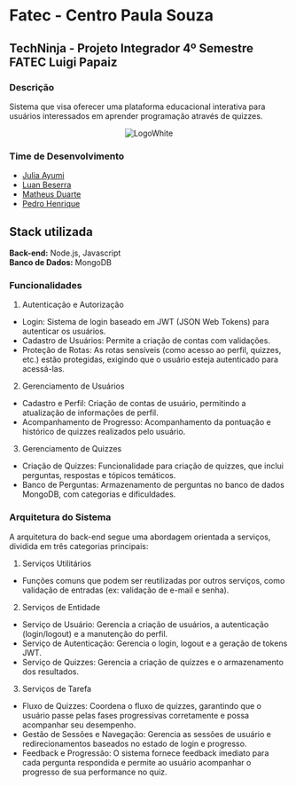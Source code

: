 # Fatec - Centro Paula Souza
## TechNinja - Projeto Integrador 4º Semestre FATEC Luigi Papaiz
### Descrição
Sistema que visa oferecer uma plataforma educacional interativa para usuários interessados em aprender programação através de quizzes.

<div align="center">
  <img src="https://github.com/matheusduartedevs/3-semestre-projeto-integrador/assets/127058626/e70ded39-9a2b-415f-8725-e6ac5ef8df0d" alt='LogoWhite' />
</div>

### Time de Desenvolvimento
- [Julia Ayumi](https://github.com/JuliaAyumi)
- [Luan Beserra](https://github.com/luan-beserra)
- [Matheus Duarte](https://github.com/matheusduartedevs)
- [Pedro Henrique](https://github.com/PedroHHCarvalho)

## Stack utilizada
**Back-end:** Node.js, Javascript <br />
**Banco de Dados:** MongoDB

### Funcionalidades
1. Autenticação e Autorização
- Login: Sistema de login baseado em JWT (JSON Web Tokens) para autenticar os usuários.
- Cadastro de Usuários: Permite a criação de contas com validações.
- Proteção de Rotas: As rotas sensíveis (como acesso ao perfil, quizzes, etc.) estão protegidas, exigindo que o usuário esteja autenticado para acessá-las.
2. Gerenciamento de Usuários
- Cadastro e Perfil: Criação de contas de usuário, permitindo a atualização de informações de perfil.
- Acompanhamento de Progresso: Acompanhamento da pontuação e histórico de quizzes realizados pelo usuário.
3. Gerenciamento de Quizzes
- Criação de Quizzes: Funcionalidade para criação de quizzes, que inclui perguntas, respostas e tópicos temáticos.
- Banco de Perguntas: Armazenamento de perguntas no banco de dados MongoDB, com categorias e dificuldades.

### Arquitetura do Sistema
A arquitetura do back-end segue uma abordagem orientada a serviços, dividida em três categorias principais:

1. Serviços Utilitários
- Funções comuns que podem ser reutilizadas por outros serviços, como validação de entradas (ex: validação de e-mail e senha).
2. Serviços de Entidade
- Serviço de Usuário: Gerencia a criação de usuários, a autenticação (login/logout) e a manutenção do perfil.
- Serviço de Autenticação: Gerencia o login, logout e a geração de tokens JWT.
- Serviço de Quizzes: Gerencia a criação de quizzes e o armazenamento dos resultados.
3. Serviços de Tarefa
- Fluxo de Quizzes: Coordena o fluxo de quizzes, garantindo que o usuário passe pelas fases progressivas corretamente e possa acompanhar seu desempenho.
- Gestão de Sessões e Navegação: Gerencia as sessões de usuário e redirecionamentos baseados no estado de login e progresso.
- Feedback e Progressão: O sistema fornece feedback imediato para cada pergunta respondida e permite ao usuário acompanhar o progresso de sua performance no quiz.
